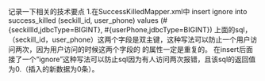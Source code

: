 记录一下相关的技术要点
1.在SuccessKilledMapper.xml中
<insert id="insert" parameterType="com.seckill.pojo.SuccessKilled" >
    <!--主键冲突，报错-->
    insert ignore into success_killed (seckill_id, user_phone)
    values (#{seckillId,jdbcType=BIGINT}, #{userPhone,jdbcType=BIGINT})
</insert>
上面的sql，（seckill_id，user_phone）这两个字段是双主键，这种写法可以防止一个用户访问两次，因为用户访问的时候这两个字段的
的属性一定是重复的。
在insert后面接了一个“ignore”这种写法可以防止sql因为有人访问两次报错，且该sql的返回值为0.（插入的新数据为0条）。